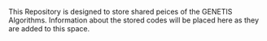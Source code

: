 This Repository is designed to store shared peices of the GENETIS Algorithms. Information about the stored codes will be placed here as they are added to this space.
